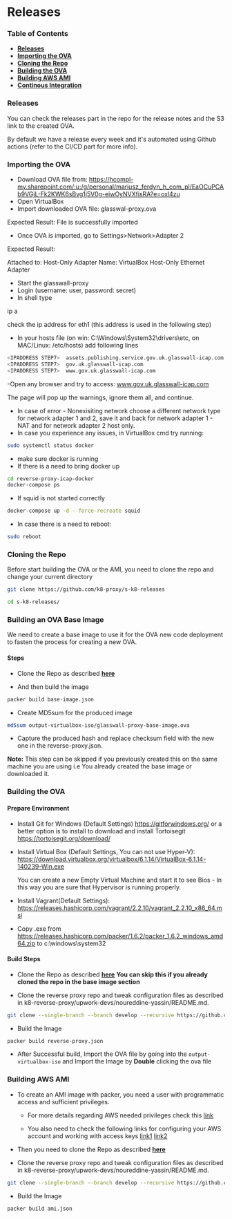 # Releases


### Table of Contents
* **[Releases](#Releases)**
* **[Importing the OVA](#Importing-OVA)**
* **[Cloning the Repo](#Cloning-the-Repo)**
* **[Building the OVA](#Building-the-OVA)**
* **[Building AWS AMI](#Building-AWS-AMI)**
* **[Continous Integration](#Continous-Integration)**



### Releases

You can check the releases part in the repo for the release notes and the S3 link to the created OVA.

By default we have a release every week and it's automated using Github actions (refer to the CI/CD part for more info).



### Importing the OVA

- Download OVA file from: https://hcompl-my.sharepoint.com/:u:/g/personal/mariusz_ferdyn_h_com_pl/EaOCuPCAb9VGjL-Fk2KWK6sBvg1j5V0g-eiwOyNVXfisRA?e=oxl4zu
- Open VirtualBox
- Import downloaded OVA file: glasswal-proxy.ova

Expected Result: File is successfully imported

- Once OVA is imported, go to Settings>Network>Adapter 2

Expected Result: 

Attached to: Host-Only Adapter
Name: VirtualBox Host-Only Ethernet Adapter

- Start the glasswall-proxy
- Login (username: user, password: secret)
- In shell type

ip a

check the ip address for eth1 (this address is used in the following step)

- In your hosts file (on win: C:\Windows\System32\drivers\etc, on MAC/Linux: /etc/hosts) add following lines
``` bash
<IPADDRESS STEP7>  assets.publishing.service.gov.uk.glasswall-icap.com
<IPADDRESS STEP7>  gov.uk.glasswall-icap.com
<IPADDRESS STEP7>  www.gov.uk.glasswall-icap.com
```
-Open any browser and try to access: www.gov.uk.glasswall-icap.com

The page will pop up the warnings, ignore them all, and continue. 


- In case of error - Nonexisiting network choose a different network type for network adapter 1 and 2, save it and back for network adapter 1 - NAT and for network adapter 2 host only.
- In case you experience any issues, in VirtualBox cmd try running:
``` bash
sudo systemctl status docker
```
- make sure docker is running
- If there is a need to bring docker up
``` bash
cd reverse-proxy-icap-docker
docker-compose ps
```
- If squid is not started correctly
``` bash
docker-compose up -d --force-recreate squid
```
- In case there is a need to reboot:
``` bash
sudo reboot
```

### Cloning the Repo

Before start building the OVA or the AMI, you need to clone the repo and change your current directory

``` bash
git clone https://github.com/k8-proxy/s-k8-releases

cd s-k8-releases/
```


### Building an OVA Base Image

We need to create a base image to use it for the OVA new code deployment to fasten the process for creating a new OVA.

#### Steps 

* Clone the Repo as described **[here](#Cloning-the-Repo)**

* And then build the image

``` bash
packer build base-image.json
```

* Create MD5sum for the produced image

``` bash
md5sum output-virtualbox-iso/glasswall-proxy-base-image.ova

```
* Capture the produced hash and replace checksum field with the new one in the reverse-proxy.json.


**Note:** This step can be skipped if you previously created this on the same machine you are using i.e You already created the base image or downloaded it.

### Building the OVA


#### Prepare Environment

- Install Git for Windows (Default Settings) https://gitforwindows.org/ or a better option is to install to download and install Tortoisegit https://tortoisegit.org/download/
- Install Virtual Box (Default Settings, You can not use Hyper-V): https://download.virtualbox.org/virtualbox/6.1.14/VirtualBox-6.1.14-140239-Win.exe
	
	You can create a new Empty Virtual Machine and start it to see Bios - In this way you are sure that Hypervisor is running properly.

- Install Vagrant(Default Settings): https://releases.hashicorp.com/vagrant/2.2.10/vagrant_2.2.10_x86_64.msi
- Copy .exe from https://releases.hashicorp.com/packer/1.6.2/packer_1.6.2_windows_amd64.zip to c:\windows\system32


#### Build Steps

* Clone the Repo as described **[here](#Cloning-the-Repo)** **You can skip this if you already cloned the repo in the base image section**

* Clone the reverse proxy repo and tweak configuration files as described in k8-reverse-proxy/upwork-devs/noureddine-yassin/README.md.

```bash
git clone --single-branch --branch develop --recursive https://github.com/k8-proxy/k8-reverse-proxy/

```

* Build the Image

``` bash
packer build reverse-proxy.json
```

* After Successful build, Import the OVA file by going into the `output-virtualbox-iso` and Import the Image by **Double** clicking the ova file



### Building AWS AMI

* To create an AMI image with packer, you need a user with programmatic access and sufficient privileges. 

    * For more details regarding AWS needed privileges check this [link](https://www.packer.io/docs/builders/amazon#iam-task-or-instance-role)

    * You also need to check the following links for configuring your AWS account and working with access keys [link1](https://docs.aws.amazon.com/cli/latest/userguide/cli-configure-quickstart.html) [link2](https://docs.aws.amazon.com/IAM/latest/UserGuide/id_credentials_access-keys.html)

* Then you need to clone the Repo as described **[here](#Cloning-the-Repo)**

* Clone the reverse proxy repo and tweak configuration files as described in k8-reverse-proxy/upwork-devs/noureddine-yassin/README.md.

```bash
git clone --single-branch --branch develop --recursive https://github.com/k8-proxy/k8-reverse-proxy/

```

* Build the Image

``` bash
packer build ami.json
```


